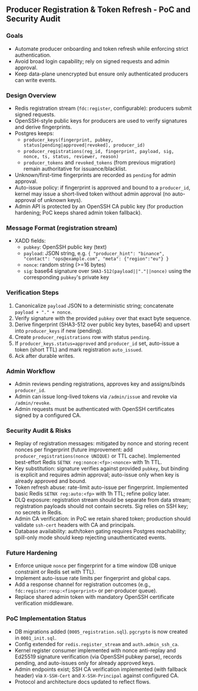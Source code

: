 ## Producer Registration & Token Refresh - PoC and Security Audit

### Goals
- Automate producer onboarding and token refresh while enforcing strict authentication.
- Avoid broad login capability; rely on signed requests and admin approval.
- Keep data-plane unencrypted but ensure only authenticated producers can write events.

### Design Overview
- Redis registration stream (`fdc:register`, configurable): producers submit signed requests.
- OpenSSH-style public keys for producers are used to verify signatures and derive fingerprints.
- Postgres keeps:
  - `producer_keys(fingerprint, pubkey, status[pending|approved|revoked], producer_id)`
  - `producer_registrations(reg_id, fingerprint, payload, sig, nonce, ts, status, reviewer, reason)`
  - `producer_tokens` and `revoked_tokens` (from previous migration) remain authoritative for issuance/blacklist.
- Unknown/first-time fingerprints are recorded as `pending` for admin approval.
- Auto-issue policy: if fingerprint is approved and bound to a `producer_id`, kernel may issue a short-lived token without admin approval (no auto-approval of unknown keys).
- Admin API is protected by an OpenSSH CA public key (for production hardening; PoC keeps shared admin token fallback).

### Message Format (registration stream)
- XADD fields:
  - `pubkey`: OpenSSH public key (text)
  - `payload`: JSON string, e.g. `{ "producer_hint": "binance", "contact": "ops@example.com", "meta": {"region":"eu"} }`
  - `nonce`: random string (>=16 bytes)
  - `sig`: base64 signature over `SHA3-512(payload||"."||nonce)` using the corresponding `pubkey`'s private key

### Verification Steps
1. Canonicalize `payload` JSON to a deterministic string; concatenate `payload + "." + nonce`.
2. Verify signature with the provided `pubkey` over that exact byte sequence.
3. Derive fingerprint (SHA3-512 over public key bytes, base64) and upsert into `producer_keys` if new (pending).
4. Create `producer_registrations` row with status `pending`.
5. If `producer_keys.status=approved` and `producer_id` set, auto-issue a token (short TTL) and mark registration `auto_issued`.
6. Ack after durable writes.

### Admin Workflow
- Admin reviews pending registrations, approves key and assigns/binds `producer_id`.
- Admin can issue long-lived tokens via `/admin/issue` and revoke via `/admin/revoke`.
- Admin requests must be authenticated with OpenSSH certificates signed by a configured CA.

### Security Audit & Risks
- Replay of registration messages: mitigated by nonce and storing recent nonces per fingerprint (future improvement: add `producer_registrations(nonce UNIQUE)` or TTL cache). Implemented best-effort Redis `SETNX reg:nonce:<fp>:<nonce>` with 1h TTL.
- Key substitution: signature verifies against provided `pubkey`, but binding is explicit and requires admin approval; auto-issue only when key is already approved and bound.
- Token refresh abuse: rate-limit auto-issue per fingerprint. Implemented basic Redis `SETNX reg:auto:<fp>` with 1h TTL; refine policy later.
- DLQ exposure: registration stream should be separate from data stream; registration payloads should not contain secrets. Sig relies on SSH key; no secrets in Redis.
- Admin CA verification: in PoC we retain shared token; production should validate `ssh-cert` headers with CA and principals.
- Database availability: auth/token gating requires Postgres reachability; spill-only mode should keep rejecting unauthenticated events.

### Future Hardening
- Enforce unique `nonce` per fingerprint for a time window (DB unique constraint or Redis set with TTL).
- Implement auto-issue rate limits per fingerprint and global caps.
- Add a response channel for registration outcomes (e.g., `fdc:register:resp:<fingerprint>` or per-producer queue).
- Replace shared admin token with mandatory OpenSSH certificate verification middleware.

### PoC Implementation Status
- DB migrations added (`0005_registration.sql`). `pgcrypto` is now created in `0001_init.sql`.
- Config extended for `redis.register_stream` and `auth.admin_ssh_ca`.
- Kernel register consumer implemented with nonce anti-replay and Ed25519 signature verification (via OpenSSH pubkey parse), records pending, and auto-issues only for already approved keys.
- Admin endpoints exist; SSH CA verification implemented (with fallback header) via `X-SSH-Cert` and `X-SSH-Principal` against configured CA.
- Protocol and architecture docs updated to reflect flows.

